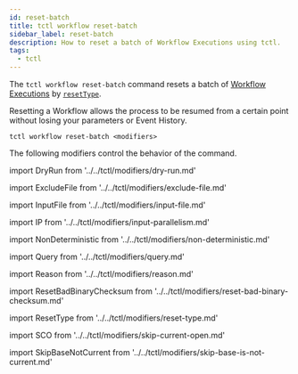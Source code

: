 ```yaml
---
id: reset-batch
title: tctl workflow reset-batch
sidebar_label: reset-batch
description: How to reset a batch of Workflow Executions using tctl.
tags:
  - tctl
---
```


The `tctl workflow reset-batch` command resets a batch of [Workflow Executions](/concepts/what-is-a-workflow-execution) by [`resetType`](#resettype).

Resetting a Workflow allows the process to be resumed from a certain point without losing your parameters or Event History.

`tctl workflow reset-batch <modifiers>`

The following modifiers control the behavior of the command.

<!--DryRun-->

import DryRun from '../../tctl/modifiers/dry-run.md'

<DryRun />

<!--ExcludeFile-->

import ExcludeFile from '../../tctl/modifiers/exclude-file.md'

<ExcludeFile />

<!--InputFile-->

import InputFile from '../../tctl/modifiers/input-file.md'

<InputFile />

<!--InputParallelism-->

import IP from '../../tctl/modifiers/input-parallelism.md'

<IP />

<!--NonDeterministic-->

import NonDeterministic from '../../tctl/modifiers/non-deterministic.md'

<NonDeterministic />

<!--Query-->

import Query from '../../tctl/modifiers/query.md'

<Query />

<!--Reason-->

import Reason from '../../tctl/modifiers/reason.md'

<Reason />

<!--ResetBadBinaryChecksum-->

import ResetBadBinaryChecksum from '../../tctl/modifiers/reset-bad-binary-checksum.md'

<ResetBadBinaryChecksum />

<!--ResetType-->

import ResetType from '../../tctl/modifiers/reset-type.md'

<ResetType />

<!--SkipCurrentOpen-->

import SCO from '../../tctl/modifiers/skip-current-open.md'

<SCO />

<!--SkipBaseIsNotCurrent-->

import SkipBaseNotCurrent from '../../tctl/modifiers/skip-base-is-not-current.md'

<SkipBaseNotCurrent />
